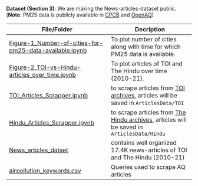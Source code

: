 **Dataset (Section 3)**: We are making the News-articles-dataset public. (**Note**:  PM25 data is publicly available in [CPCB](https://app.cpcbccr.com/ccr/#/caaqm-dashboard-all/caaqm-landing/caaqm-data-availability) and [OpenAQ](https://openaq.org/#/))

|**File/Folder**|**Decription**|
|--|--|
|[Figure-1_Number-of-cities-for-pm25-data-available.ipynb](Figure-1_Number-of-cities-for-pm25-data-available.ipynb)|To plot number of cities along with time for which PM25 data is available.|
|[Figure-2_TOI-vs-Hindu-articles_over_time.ipynb](Figure-2_TOI-vs-Hindu-articles_over_time.ipynb)|To plot articles of TOI and The Hindu over time (2010-21).|
|[TOI_Articles_Scrapper.ipynb](TOI_Articles_Scrapper.ipynb) |to scrape articles from [TOI archives](https://timesofindia.indiatimes.com/archive.cms), articles will be saved in `ArticlesData/TOI`|
|[Hindu_Articles_Scrapper.ipynb](Hindu_Articles_Scraper.ipynb) | to scrape articles from [The Hindu archives](https://www.thehindu.com/archive/), articles will be saved in `ArticlesData/Hindu`|
|[News_articles_dataet](News_articles_dataset/News_articles_dataset.csv.gz) | contains well organized 17.4K news-articles of TOI and The Hindu (2010-21)|
| [airpollution_keywords.csv](airpollution_keywords.csv) | Queries used to scrape AQ articles|
